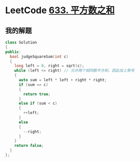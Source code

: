 # LeetCode [633. 平方数之和](https://leetcode.cn/problems/sum-of-square-numbers/)



## 我的解题



```c++
class Solution
{
public:
  bool judgeSquareSum(int c)
  {
    long left = 0, right = sqrt(c);
    while (left <= right) // 允许两个相同数平方和，因此加上等号
    {
      auto sum = left * left + right * right;
      if (sum == c)
      {
        return true;
      }
      else if (sum < c)
      {
        ++left;
      }
      else
      {
        --right;
      }
    }
    return false;
  }
};
```


